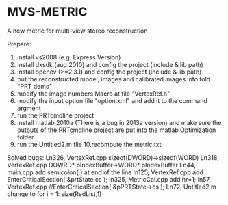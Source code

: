 MVS-METRIC
==========

A new metric for multi-view stereo reconstruction

Prepare:
1. install vs2008 (e.g. Express Version)
2. install dxsdk (aug 2010) and config the project (include & lib path)
3. install opencv (>=2.3.1) and config the project (include & lib path)
4. put the reconstructed model, images and calibrated images into fold "PRT demo"
5. modify the image numbers Macro at file "VertexRef.h"
6. modify the input option file "option.xml" and add it to the command argment
7. run the PRTcmdline project
8. install matlab 2010a (There is a bug in 2013a version) and make sure the outputs of the PRTcmdline project are put into the matlab Optimization folder
9. run the Untitled2.m file
10.recompute the metric.txt

Solved bugs:
Ln326, VertexRef.cpp		sizeof(DWORD)->sizeof(WORD)
Ln318, VertexRef.cpp		DOWRD* pIndexBuffer->WORD* pIndexBuffer
Ln44, main.cpp			add semicolon(;) at end of the line
ln125, VertexRef.cpp		add EnterCriticalSection( &prtState.cs );
ln325, MetricCal.cpp 		add hr=1;
ln57, VertexRef.cpp		//EnterCriticalSection( &pPRTState->cs );
Ln72, Untitled2.m		change to for i = 1: size(RedList,1)
